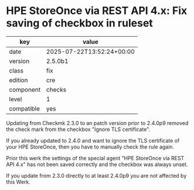 [//]: # (werk v2)
# HPE StoreOnce via REST API 4.x: Fix saving of checkbox in ruleset

key        | value
---------- | ---
date       | 2025-07-22T13:52:24+00:00
version    | 2.5.0b1
class      | fix
edition    | cre
component  | checks
level      | 1
compatible | yes

Updating from Checkmk 2.3.0 to an patch version prior to 2.4.0p9 removed the check mark from the checkbox "Ignore TLS certificate".

If you already updated to 2.4.0 and want to ignore the TLS certificate of your HPE StoreOnce, then you have to manually check the rule again.

Prior this werk the settings of the special agent "HPE StoreOnce via REST API 4.x" has not been saved correctly and the checkbox was always unset.

If you update from 2.3.0 directly to at least 2.4.0p9 you are not affected by this Werk.
